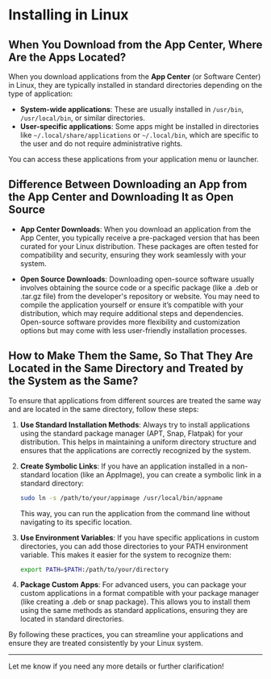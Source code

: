 # Installing in Linux

## When You Download from the App Center, Where Are the Apps Located?
When you download applications from the **App Center** (or Software Center) in Linux, they are typically installed in standard directories depending on the type of application:

- **System-wide applications**: These are usually installed in `/usr/bin`, `/usr/local/bin`, or similar directories. 
- **User-specific applications**: Some apps might be installed in directories like `~/.local/share/applications` or `~/.local/bin`, which are specific to the user and do not require administrative rights.

You can access these applications from your application menu or launcher.

## Difference Between Downloading an App from the App Center and Downloading It as Open Source
- **App Center Downloads**: When you download an application from the App Center, you typically receive a pre-packaged version that has been curated for your Linux distribution. These packages are often tested for compatibility and security, ensuring they work seamlessly with your system.
  
- **Open Source Downloads**: Downloading open-source software usually involves obtaining the source code or a specific package (like a .deb or .tar.gz file) from the developer's repository or website. You may need to compile the application yourself or ensure it’s compatible with your distribution, which may require additional steps and dependencies. Open-source software provides more flexibility and customization options but may come with less user-friendly installation processes.

## How to Make Them the Same, So That They Are Located in the Same Directory and Treated by the System as the Same?
To ensure that applications from different sources are treated the same way and are located in the same directory, follow these steps:

1. **Use Standard Installation Methods**: Always try to install applications using the standard package manager (APT, Snap, Flatpak) for your distribution. This helps in maintaining a uniform directory structure and ensures that the applications are correctly recognized by the system.

2. **Create Symbolic Links**: If you have an application installed in a non-standard location (like an AppImage), you can create a symbolic link in a standard directory:
   ```bash
   sudo ln -s /path/to/your/appimage /usr/local/bin/appname
   ```
   This way, you can run the application from the command line without navigating to its specific location.

3. **Use Environment Variables**: If you have specific applications in custom directories, you can add those directories to your PATH environment variable. This makes it easier for the system to recognize them:
   ```bash
   export PATH=$PATH:/path/to/your/directory
   ```

4. **Package Custom Apps**: For advanced users, you can package your custom applications in a format compatible with your package manager (like creating a .deb or snap package). This allows you to install them using the same methods as standard applications, ensuring they are located in standard directories.

By following these practices, you can streamline your applications and ensure they are treated consistently by your Linux system.

---

Let me know if you need any more details or further clarification!
